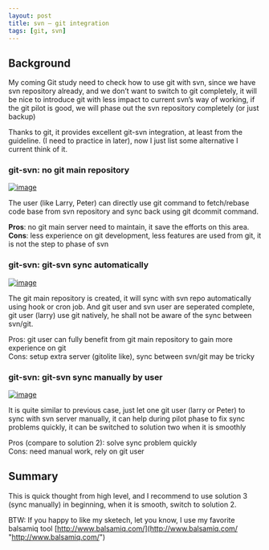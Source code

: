 ```yaml
---
layout: post
title: svn – git integration
tags: [git, svn]
---
```


## Background 

My coming Git study need to check how to use git with svn, since we have svn repository already, and we don’t want to switch to git completely, it will be nice to introduce git with less impact to current svn’s way of working, if the git pilot is good, we will phase out the svn repository completely (or just backup)

Thanks to git, it provides excellent git-svn integration, at least from the guideline. (I need to practice in later), now I just list some alternative I current think of it.

### git-svn: no git main repository

[![image](http://larrycai.files.wordpress.com/2013/02/image_thumb.png?w=436&#038;h=225 "image")](http://larrycai.files.wordpress.com/2013/02/image.png)&#160;

The user (like Larry, Peter) can directly use git command to fetch/rebase code base from svn repository and sync back using git dcommit command.    

**Pros**: no git main server need to maintain, it save the efforts on this area.     
**Cons**: less experience on git development, less features are used from git, it is not the step to phase of svn

### git-svn: git-svn sync automatically

[![image](http://larrycai.files.wordpress.com/2013/02/image_thumb1.png?w=441&#038;h=239 "image")](http://larrycai.files.wordpress.com/2013/02/image1.png) 

The git main repository is created, it will sync with svn repo automatically using hook or cron job. And git user and svn user are seperated complete, git user (larry) use git natively, he shall not be aware of the sync between svn/git.

Pros: git user can fully benefit from git main repository to gain more experience on git    
Cons: setup extra server (gitolite like), sync between svn/git may be tricky

### git-svn: git-svn sync manually by user

[![image](http://larrycai.files.wordpress.com/2013/02/image_thumb2.png?w=446&#038;h=244 "image")](http://larrycai.files.wordpress.com/2013/02/image2.png) 

It is quite similar to previous case, just let one git user (larry or Peter) to sync with svn server manually, it can help during pilot phase to fix sync problems quickly, it can be switched to solution two when it is smoothly

Pros (compare to solution 2): solve sync problem quickly    
Cons: need manual work, rely on git user

## Summary

This is quick thought from high level, and I recommend to use solution 3 (sync manually) in beginning, when it is smooth, switch to solution 2.

BTW: If you happy to like my sketech, let you know, I use my favorite balsamiq tool [http://www.balsamiq.com/](http://www.balsamiq.com/ "http://www.balsamiq.com/")


